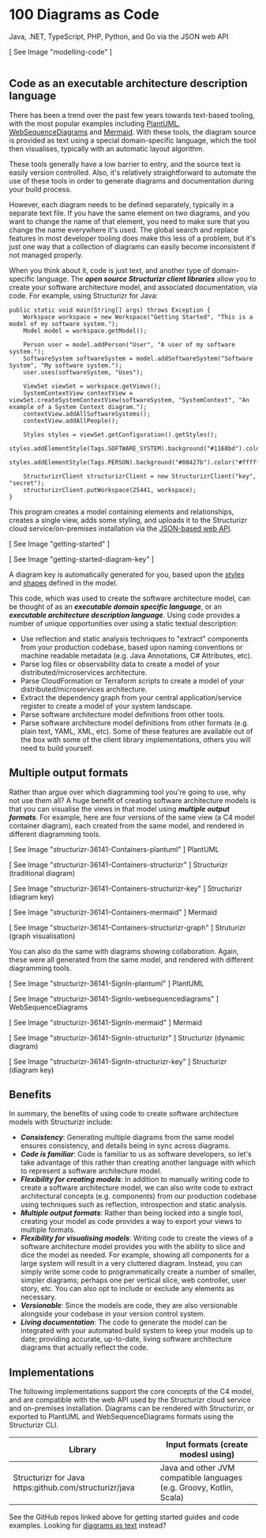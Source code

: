 # 100 Diagrams as Code

Java, .NET, TypeScript, PHP, Python, and Go via the JSON web API

[ See Image "modelling-code" ]

```

```

## Code as an executable architecture description language

There has been a trend over the past few years towards text-based tooling, with the most popular examples including [PlantUML](http://plantuml.com/), [WebSequenceDiagrams](https://www.websequencediagrams.com/) and [Mermaid](https://mermaid-js.github.io/mermaid/). With these tools, the diagram source is provided as text using a special domain-specific language, which the tool then visualises, typically with an automatic layout algorithm.

These tools generally have a low barrier to entry, and the source text is easily version controlled. Also, it's relatively straightforward to automate the use of these tools in order to generate diagrams and documentation during your build process.

However, each diagram needs to be defined separately, typically in a separate text file. If you have the same element on two diagrams, and you want to change the name of that element, you need to make sure that you change the name everywhere it's used. The global search and replace features in most developer tooling does make this less of a problem, but it's just one way that a collection of diagrams can easily become inconsistent if not managed properly.

When you think about it, code is just text, and another type of domain-specific language. The ***open source Structurizr client libraries*** allow you to create your software architecture model, and associated documentation, via code. For example, using Structurizr for Java:

```
public static void main(String[] args) throws Exception {
    Workspace workspace = new Workspace("Getting Started", "This is a model of my software system.");
    Model model = workspace.getModel();

    Person user = model.addPerson("User", "A user of my software system.");
    SoftwareSystem softwareSystem = model.addSoftwareSystem("Software System", "My software system.");
    user.uses(softwareSystem, "Uses");

    ViewSet viewSet = workspace.getViews();
    SystemContextView contextView = viewSet.createSystemContextView(softwareSystem, "SystemContext", "An example of a System Context diagram.");
    contextView.addAllSoftwareSystems();
    contextView.addAllPeople();

    Styles styles = viewSet.getConfiguration().getStyles();
    styles.addElementStyle(Tags.SOFTWARE_SYSTEM).background("#1168bd").color("#ffffff");
    styles.addElementStyle(Tags.PERSON).background("#08427b").color("#ffffff").shape(Shape.Person);

    StructurizrClient structurizrClient = new StructurizrClient("key", "secret");
    structurizrClient.putWorkspace(25441, workspace);
}
```

This program creates a model containing elements and relationships, creates a single view, adds some styling, and uploads it to the Structurizr cloud service/on-premises installation via the [JSON-based web API](https://structurizr.com/help/web-api).

[ See Image "getting-started"  ]

[ See Image "getting-started-diagram-key"  ]

A diagram key is automatically generated for you, based upon the [styles](https://structurizr.com/help/notation) and [shapes](https://structurizr.com/help/shapes) defined in the model.

This code, which was used to create the software architecture model, can be thought of as an ***executable domain specific language***, or an ***executable architecture description language***. Using code provides a number of unique opportunities over using a static textual description:

- Use reflection and static analysis techniques to "extract" components from your production codebase, based upon naming conventions or machine readable metadata (e.g. Java Annotations, C# Attributes, etc).
- Parse log files or observability data to create a model of your distributed/microservices architecture.
- Parse CloudFormation or Terraform scripts to create a model of your distributed/microservices architecture.
- Extract the dependency graph from your central application/service register to create a model of your system landscape.
- Parse software architecture model definitions from other tools.
- Parse software architecture model definitions from other formats (e.g. plain text, YAML, XML, etc).
Some of these features are available out of the box with some of the client library implementations, others you will need to build yourself.

## Multiple output formats

Rather than argue over which diagramming tool you're going to use, why not use them all? A huge benefit of creating software architecture models is that you can visualise the views in that model using ***multiple output formats***. For example, here are four versions of the same view (a C4 model container diagram), each created from the same model, and rendered in different diagramming tools.

[ See Image "structurizr-36141-Containers-plantuml" ]
PlantUML

[ See Image "structurizr-36141-Containers-structurizr" ]
Structurizr (traditional diagram)

[ See Image "structurizr-36141-Containers-structurizr-key" ]
Structurizr (diagram key)

[ See Image "structurizr-36141-Containers-mermaid" ]
Mermaid

[ See Image "structurizr-36141-Containers-structurizr-graph" ]
Struturizr (graph visualisation)

You can also do the same with diagrams showing collaboration. Again, these were all generated from the same model, and rendered with different diagramming tools.

[ See Image "structurizr-36141-SignIn-plantuml" ]
PlantUML

[ See Image "structurizr-36141-SignIn-websequencediagrams" ]
WebSequenceDiagrams

[ See Image "structurizr-36141-SignIn-mermaid" ]
Mermaid

[ See Image "structurizr-36141-SignIn-structurizr" ]
Structurizr (dynamic diagram)

[ See Image "structurizr-36141-SignIn-structurizr-key" ]
Structurizr (diagram key)

## Benefits
In summary, the benefits of using code to create software architecture models with Structurizr include:

- ***Consistency***: Generating multiple diagrams from the same model ensures consistency, and details being in sync across diagrams.
- ***Code is familiar***: Code is familiar to us as software developers, so let's take advantage of this rather than creating another language with which to represent a software architecture model.
- ***Flexibility for creating models***: In addition to manually writing code to create a software architecture model, we can also write code to extract architectural concepts (e.g. components) from our production codebase using techniques such as reflection, introspection and static analysis.
- ***Multiple output formats***: Rather than being locked into a single tool, creating your model as code provides a way to export your views to multiple formats.
- ***Flexibility for visualising models***: Writing code to create the views of a software architecture model provides you with the ability to slice and dice the model as needed. For example, showing all components for a large system will result in a very cluttered diagram. Instead, you can simply write some code to programmatically create a number of smaller, simpler diagrams; perhaps one per vertical slice, web controller, user story, etc. You can also opt to include or exclude any elements as necessary.
- ***Versionable***: Since the models are code, they are also versionable alongside your codebase in your version control system.
- ***Living documentation***: The code to generate the model can be integrated with your automated build system to keep your models up to date; providing accurate, up-to-date, living software architecture diagrams that actually reflect the code.

## Implementations
The following implementations support the core concepts of the C4 model, and are compatible with the web API used by the Structurizr cloud service and on-premises installation. Diagrams can be rendered with Structurizr, or exported to PlantUML and WebSequenceDiagrams formats using the Structurizr CLI.

| Library | Input formats (create modesl using) |
| --- | --- |
| Structurizr for Java https:github.com/structurizr/java | Java and other JVM compatible languages (e.g. Groovy, Kotlin, Scala) |


See the GitHub repos linked above for getting started guides and code examples. Looking for [diagrams as text](../200/README.md) instead?

